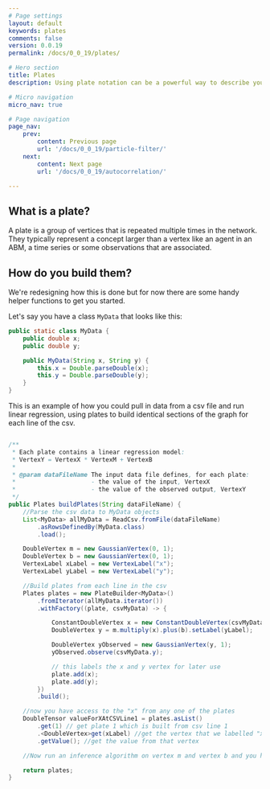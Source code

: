 ```yaml
---
# Page settings
layout: default
keywords: plates
comments: false
version: 0.0.19
permalink: /docs/0_0_19/plates/

# Hero section
title: Plates
description: Using plate notation can be a powerful way to describe your model

# Micro navigation
micro_nav: true

# Page navigation
page_nav:
    prev:
        content: Previous page
        url: '/docs/0_0_19/particle-filter/'
    next:
        content: Next page
        url: '/docs/0_0_19/autocorrelation/'

---
```


## What is a plate?

A plate is a group of vertices that is repeated multiple times in the network. They typically
represent a concept larger than a vertex like an agent in an ABM, a time series or some observations that are
associated.

## How do you build them?

We're redesigning how this is done but for now there are some handy helper functions to get you
started.

Let's say you have a class `MyData` that looks like this:
```java
public static class MyData {
    public double x;
    public double y;

    public MyData(String x, String y) {
        this.x = Double.parseDouble(x);
        this.y = Double.parseDouble(y);
    }
}
```
This is an example of how you could pull in data from a csv file and run linear regression, using
plates to build identical sections of the graph for each line of the csv.

```java

/**
 * Each plate contains a linear regression model:
 * VertexY = VertexX * VertexM + VertexB
 *
 * @param dataFileName The input data file defines, for each plate:
 *                     - the value of the input, VertexX
 *                     - the value of the observed output, VertexY
 */
public Plates buildPlates(String dataFileName) {
    //Parse the csv data to MyData objects
    List<MyData> allMyData = ReadCsv.fromFile(dataFileName)
        .asRowsDefinedBy(MyData.class)
        .load();

    DoubleVertex m = new GaussianVertex(0, 1);
    DoubleVertex b = new GaussianVertex(0, 1);
    VertexLabel xLabel = new VertexLabel("x");
    VertexLabel yLabel = new VertexLabel("y");

    //Build plates from each line in the csv
    Plates plates = new PlateBuilder<MyData>()
        .fromIterator(allMyData.iterator())
        .withFactory((plate, csvMyData) -> {

            ConstantDoubleVertex x = new ConstantDoubleVertex(csvMyData.x).setLabel(xLabel);
            DoubleVertex y = m.multiply(x).plus(b).setLabel(yLabel);

            DoubleVertex yObserved = new GaussianVertex(y, 1);
            yObserved.observe(csvMyData.y);

            // this labels the x and y vertex for later use
            plate.add(x);
            plate.add(y);
        })
        .build();

    //now you have access to the "x" from any one of the plates
    DoubleTensor valueForXAtCSVLine1 = plates.asList()
        .get(1) // get plate 1 which is built from csv line 1
        .<DoubleVertex>get(xLabel) //get the vertex that we labelled "x" in that plate
        .getValue(); //get the value from that vertex

    //Now run an inference algorithm on vertex m and vertex b and you have linear regression

    return plates;
}
```